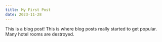 ```yaml
---
title: My First Post
date: 2023-11-28
---
```


This is a blog post! This is where blog posts really started to get popular. Many hotel rooms are destroyed.

